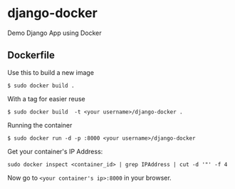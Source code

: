 django-docker
=============

Demo Django App using Docker


Dockerfile
------------
Use this to build a new image

    $ sudo docker build .

With a tag for easier reuse

    $ sudo docker build  -t <your username>/django-docker .

Running the container

    $ sudo docker run -d -p :8000 <your username>/django-docker
    
Get your container's IP Address:

    sudo docker inspect <container_id> | grep IPAddress | cut -d '"' -f 4

Now go to `<your container's ip>:8000` in your browser.

